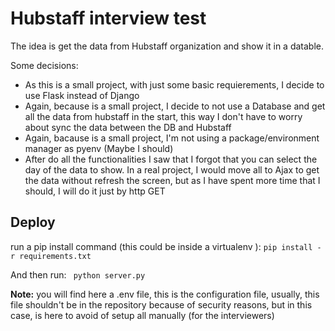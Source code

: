 # Hubstaff interview test

The idea is get the data from Hubstaff organization and show it in a datable.

Some decisions:
* As this is a small project, with just some basic requierements, I decide to use Flask instead of Django
* Again, because is a small project, I decide to not use a Database and get all the data from hubstaff in the start, this way I don't have to worry about sync the data between the DB and Hubstaff
* Again, bacause is a small project, I'm not using a package/environment manager as pyenv (Maybe I should)
* After do all the functionalities I saw that I forgot that you can select the day of the data to show. 
In a real project, I would move all to Ajax to get the data without refresh the screen, 
but as I have spent more time that I should, I will do it just by http GET


## Deploy
run a pip install command (this could be inside a virtualenv ):
``pip install -r requirements.txt``

And then run:
`` python server.py``

**Note:** you will find here a .env file, this is the configuration file, usually, this file shouldn't be in the 
repository because of security reasons, but in this case, is here to avoid of setup all manually (for the interviewers)